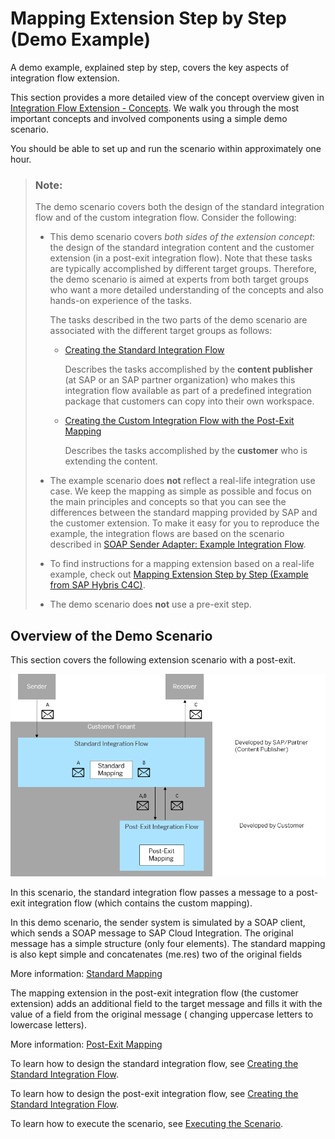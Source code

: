 <!-- loio2c3a5436ce414ac4a8b3fd4ba8b98bb2 -->

# Mapping Extension Step by Step \(Demo Example\)

A demo example, explained step by step, covers the key aspects of integration flow extension.

This section provides a more detailed view of the concept overview given in [Integration Flow Extension - Concepts](integration-flow-extension-concepts-41b238c.md). We walk you through the most important concepts and involved components using a simple demo scenario.

You should be able to set up and run the scenario within approximately one hour.

> ### Note:  
> The demo scenario covers both the design of the standard integration flow and of the custom integration flow. Consider the following:
> 
> -   This demo scenario covers *both sides of the extension concept*: the design of the standard integration content and the customer extension \(in a post-exit integration flow\). Note that these tasks are typically accomplished by different target groups. Therefore, the demo scenario is aimed at experts from both target groups who want a more detailed understanding of the concepts and also hands-on experience of the tasks.
> 
>     The tasks described in the two parts of the demo scenario are associated with the different target groups as follows:
> 
>     -   [Creating the Standard Integration Flow](creating-the-standard-integration-flow-4da82ad.md)
> 
>         Describes the tasks accomplished by the **content publisher** \(at SAP or an SAP partner organization\) who makes this integration flow available as part of a predefined integration package that customers can copy into their own workspace.
> 
>     -   [Creating the Custom Integration Flow with the Post-Exit Mapping](creating-the-custom-integration-flow-with-the-post-exit-mapping-988e5e3.md)
> 
>         Describes the tasks accomplished by the **customer** who is extending the content.
> 
> 
> -   The example scenario does **not** reflect a real-life integration use case. We keep the mapping as simple as possible and focus on the main principles and concepts so that you can see the differences between the standard mapping provided by SAP and the customer extension. To make it easy for you to reproduce the example, the integration flows are based on the scenario described in [SOAP Sender Adapter: Example Integration Flow](soap-sender-adapter-example-integration-flow-ad2409e.md).
> 
> -   To find instructions for a mapping extension based on a real-life example, check out [Mapping Extension Step by Step \(Example from SAP Hybris C4C\)](mapping-extension-step-by-step-example-from-sap-hybris-c4c-7749fb7.md).
> 
> -   The demo scenario does **not** use a pre-exit step.



<a name="loio2c3a5436ce414ac4a8b3fd4ba8b98bb2__section_gpl_prh_cgb"/>

## Overview of the Demo Scenario

This section covers the following extension scenario with a post-exit.

![](images/Mapping_Extension_with_Post_Exit_Overview_Fl_ow_1887ac7.png)

In this scenario, the standard integration flow passes a message to a post-exit integration flow \(which contains the custom mapping\).

In this demo scenario, the sender system is simulated by a SOAP client, which sends a SOAP message to SAP Cloud Integration. The original message has a simple structure \(only four elements\). The standard mapping is also kept simple and concatenates \(me.res\) two of the original fields

More information: [Standard Mapping](standard-mapping-56c3bf5.md)

The mapping extension in the post-exit integration flow \(the customer extension\) adds an additional field to the target message and fills it with the value of a field from the original message \( changing uppercase letters to lowercase letters\).

More information: [Post-Exit Mapping](post-exit-mapping-0f17497.md)

To learn how to design the standard integration flow, see [Creating the Standard Integration Flow](creating-the-standard-integration-flow-4da82ad.md).

To learn how to design the post-exit integration flow, see [Creating the Standard Integration Flow](creating-the-standard-integration-flow-4da82ad.md).

To learn how to execute the scenario, see [Executing the Scenario](executing-the-scenario-909ec34.md).

